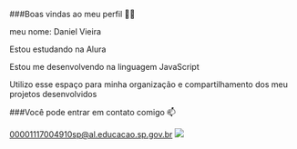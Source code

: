 ###Boas vindas ao meu perfil 💙💙

meu nome: Daniel Vieira 

Estou estudando na Alura

Estou me desenvolvendo na linguagem JavaScript

Utilizo esse espaço para minha organização e compartilhamento dos meu projetos desenvolvidos

###Você pode entrar em contato comigo 📫

00001117004910sp@al.educacao.sp.gov.br
![](https://media1.tenor.com/m/rg34o4wTXmoAAAAd/fortnite-troll.gif)
